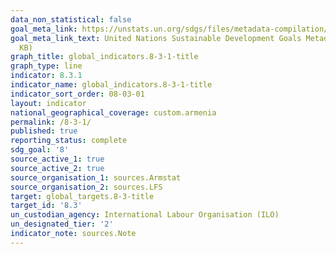 ```yaml
---
data_non_statistical: false
goal_meta_link: https://unstats.un.org/sdgs/files/metadata-compilation/Metadata-Goal-8.pdf
goal_meta_link_text: United Nations Sustainable Development Goals Metadata (PDF 231
  KB)
graph_title: global_indicators.8-3-1-title
graph_type: line
indicator: 8.3.1
indicator_name: global_indicators.8-3-1-title
indicator_sort_order: 08-03-01
layout: indicator
national_geographical_coverage: custom.armenia
permalink: /8-3-1/
published: true
reporting_status: complete
sdg_goal: '8'
source_active_1: true
source_active_2: true
source_organisation_1: sources.Armstat
source_organisation_2: sources.LFS
target: global_targets.8-3-title
target_id: '8.3'
un_custodian_agency: International Labour Organisation (ILO)
un_designated_tier: '2'
indicator_note: sources.Note
---
```

